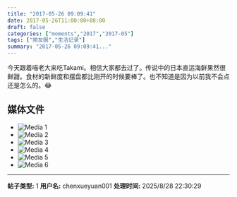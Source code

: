 ```yaml
---
title: "2017-05-26 09:09:41"
date: 2017-05-26T11:00:00+08:00
draft: false
categories: ["moments","2017","2017-05"]
tags: ["朋友圈","生活记录"]
summary: "2017-05-26 09:09:41..."
---
```


今天跟着喵老大来吃Takami。相信大家都去过了。传说中的日本直运海鲜果然很鲜甜。食材的新鲜度和摆盘都比刚开的时候要棒了。也不知道是因为以前我不会点还是怎么的。😂

## 媒体文件

- ![Media 1](/Moments/photos/2017-05-26/201705260909410.jpg)
- ![Media 2](/Moments/photos/2017-05-26/201705260909411.jpg)
- ![Media 3](/Moments/photos/2017-05-26/201705260909412.jpg)
- ![Media 4](/Moments/photos/2017-05-26/201705260909413.jpg)
- ![Media 5](/Moments/photos/2017-05-26/201705260909414.jpg)
- ![Media 6](/Moments/photos/2017-05-26/201705260909415.jpg)

---

**帖子类型:** 1
**用户名:** chenxueyuan001
**处理时间:** 2025/8/28 22:30:29